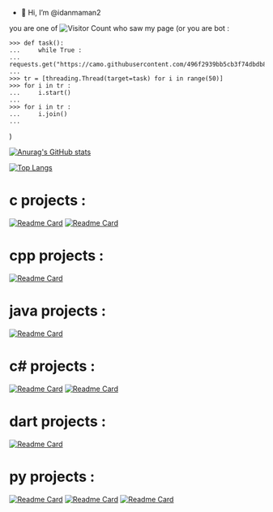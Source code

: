 - 👋 Hi, I’m @idanmaman2


you are one of 
![Visitor Count](https://profile-counter.glitch.me/idanmaman2/count.svg)
who saw my page 
(or you are bot : 
```
>>> def task():
...     while True : 
...             requests.get("https://camo.githubusercontent.com/496f2939bb5cb3f74dbdb821c20d29b52f63b943a9af4ccb5fb0a51fe8cc21f8/68747470733a2f2f70726f66696c652d636f756e7465722e676c697463682e6d652f6964616e6d616d616e322f636f756e742e737667")
... 
>>> tr = [threading.Thread(target=task) for i in range(50)] 
>>> for i in tr : 
...     i.start()
... 
>>> for i in tr : 
...     i.join()
... 

```

) 

[![Anurag's GitHub stats](https://github-readme-stats.vercel.app/api?username=idanmaman2)](https://github.com/anuraghazra/github-readme-stats)
<!---
idanmaman2/idanmaman2 is a ✨ special ✨ repository because its `README.md` (this file) appears on your GitHub profile.
You can click the Preview link to take a look at your changes.
--->
[![Top Langs](https://github-readme-stats.vercel.app/api/top-langs/?username=idanmaman2&langs_count=8)](https://github.com/anuraghazra/github-readme-stats)



# c projects : 
[![Readme Card](https://github-readme-stats.vercel.app/api/pin/?username=idanmaman2&repo=ascii3DViewer)](https://github.com/anuraghazra/github-readme-stats)
[![Readme Card](https://github-readme-stats.vercel.app/api/pin/?username=idanmaman2&repo=IDHM_SHELL)](https://github.com/anuraghazra/github-readme-stats)

# cpp projects : 
[![Readme Card](https://github-readme-stats.vercel.app/api/pin/?username=idanmaman2&repo=Os_project_client_plus_server)](https://github.com/anuraghazra/github-readme-stats)

# java projects : 
[![Readme Card](https://github-readme-stats.vercel.app/api/pin/?username=idanmaman2&repo=ISE5782_6941_3797)](https://github.com/anuraghazra/github-readme-stats)

# c# projects : 
[![Readme Card](https://github-readme-stats.vercel.app/api/pin/?username=idanmaman2&repo=HandHero--Kinect-v1.8-)](https://github.com/anuraghazra/github-readme-stats)
  [![Readme Card](https://github-readme-stats.vercel.app/api/pin/?username=asimon655&repo=dotNet5782_3715_6941)](https://github.com/anuraghazra/github-readme-stats)

# dart projects :
[![Readme Card](https://github-readme-stats.vercel.app/api/pin/?username=idanmaman2&repo=ISPOT_IDHM)](https://github.com/anuraghazra/github-readme-stats)

# py projects : 
[![Readme Card](https://github-readme-stats.vercel.app/api/pin/?username=idanmaman2&repo=youtube_Playlist_Downloder)](https://github.com/anuraghazra/github-readme-stats)
  [![Readme Card](https://github-readme-stats.vercel.app/api/pin/?username=idanmaman2&repo=HRSpider)](https://github.com/anuraghazra/github-readme-stats)
    [![Readme Card](https://github-readme-stats.vercel.app/api/pin/?username=idanmaman2&repo=Selenium_SIte_Check)](https://github.com/anuraghazra/github-readme-stats)
  
